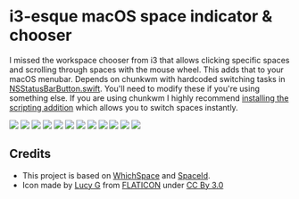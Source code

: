 # i3-esque macOS space indicator & chooser

I missed the workspace chooser from i3 that allows clicking specific spaces and scrolling through spaces with the mouse wheel. This adds that to your macOS menubar. Depends on chunkwm with hardcoded switching tasks in [NSStatusBarButton.swift](https://github.com/pgorsira/chunkwm-i3-space-switcher/blob/master/SpaceId/Application/NSStatusBarButton.swift). You'll need to modify these if you're using something else. If you are using chunkwm I highly recommend [installing the scripting addition](https://koekeishiya.github.io/chunkwm/docs/sa.html) which allows you to switch spaces instantly.

![](https://raw.githubusercontent.com/dshnkao/SpaceId/master/images/a.png)
![](https://raw.githubusercontent.com/dshnkao/SpaceId/master/images/b.png)
![](https://raw.githubusercontent.com/dshnkao/SpaceId/master/images/c.png)
![](https://raw.githubusercontent.com/dshnkao/SpaceId/master/images/d.png)
![](https://raw.githubusercontent.com/dshnkao/SpaceId/master/images/e.png)
![](https://raw.githubusercontent.com/dshnkao/SpaceId/master/images/f.png)
![](https://raw.githubusercontent.com/dshnkao/SpaceId/master/images/g.png)
![](https://raw.githubusercontent.com/dshnkao/SpaceId/master/images/h.png)
![](https://raw.githubusercontent.com/dshnkao/SpaceId/master/images/i.png)
![](https://raw.githubusercontent.com/dshnkao/SpaceId/master/images/j.png)
![](https://raw.githubusercontent.com/dshnkao/SpaceId/master/images/k.png)
![](https://raw.githubusercontent.com/dshnkao/SpaceId/master/images/l.png)

## Credits
* This project is based on [WhichSpace](https://github.com/gechr/WhichSpace/) and [SpaceId](https://github.com/dshnkao/SpaceId).
* Icon made by [Lucy G](http://bylucyg.com) from [FLATICON](http://www.flaticon.com) under [CC By 3.0](https://creativecommons.org/licenses/by/3.0/)
